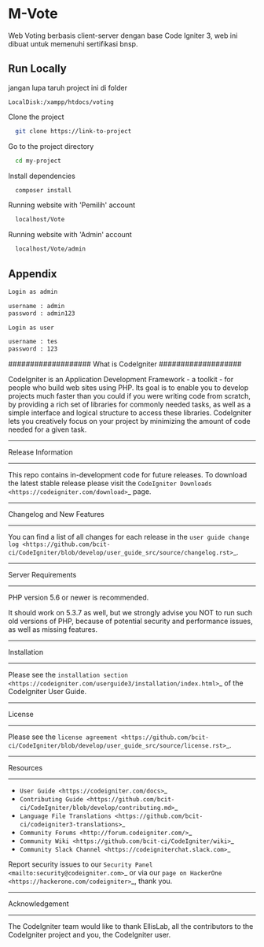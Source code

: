 
# M-Vote

Web Voting berbasis client-server dengan base Code Igniter 3,
web ini dibuat untuk memenuhi sertifikasi bnsp.

## Run Locally

jangan lupa taruh project ini di folder 
```
LocalDisk:/xampp/htdocs/voting
```
Clone the project

```bash
  git clone https://link-to-project
```

Go to the project directory

```bash
  cd my-project
```

Install dependencies

```bash
  composer install
```

Running website with 'Pemilih' account

```bash
  localhost/Vote
```

Running website with 'Admin' account

```bash
  localhost/Vote/admin
```


## Appendix

```bash
Login as admin

username : admin
password : admin123
```

```bash
Login as user

username : tes
password : 123
```

###################
What is CodeIgniter
###################

CodeIgniter is an Application Development Framework - a toolkit - for people
who build web sites using PHP. Its goal is to enable you to develop projects
much faster than you could if you were writing code from scratch, by providing
a rich set of libraries for commonly needed tasks, as well as a simple
interface and logical structure to access these libraries. CodeIgniter lets
you creatively focus on your project by minimizing the amount of code needed
for a given task.

*******************
Release Information
*******************

This repo contains in-development code for future releases. To download the
latest stable release please visit the `CodeIgniter Downloads
<https://codeigniter.com/download>`_ page.

**************************
Changelog and New Features
**************************

You can find a list of all changes for each release in the `user
guide change log <https://github.com/bcit-ci/CodeIgniter/blob/develop/user_guide_src/source/changelog.rst>`_.

*******************
Server Requirements
*******************

PHP version 5.6 or newer is recommended.

It should work on 5.3.7 as well, but we strongly advise you NOT to run
such old versions of PHP, because of potential security and performance
issues, as well as missing features.

************
Installation
************

Please see the `installation section <https://codeigniter.com/userguide3/installation/index.html>`_
of the CodeIgniter User Guide.

*******
License
*******

Please see the `license
agreement <https://github.com/bcit-ci/CodeIgniter/blob/develop/user_guide_src/source/license.rst>`_.

*********
Resources
*********

-  `User Guide <https://codeigniter.com/docs>`_
-  `Contributing Guide <https://github.com/bcit-ci/CodeIgniter/blob/develop/contributing.md>`_
-  `Language File Translations <https://github.com/bcit-ci/codeigniter3-translations>`_
-  `Community Forums <http://forum.codeigniter.com/>`_
-  `Community Wiki <https://github.com/bcit-ci/CodeIgniter/wiki>`_
-  `Community Slack Channel <https://codeigniterchat.slack.com>`_

Report security issues to our `Security Panel <mailto:security@codeigniter.com>`_
or via our `page on HackerOne <https://hackerone.com/codeigniter>`_, thank you.

***************
Acknowledgement
***************

The CodeIgniter team would like to thank EllisLab, all the
contributors to the CodeIgniter project and you, the CodeIgniter user.
